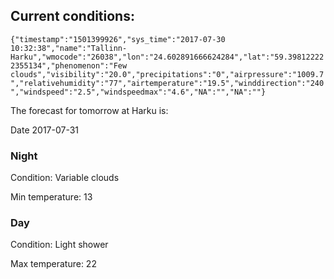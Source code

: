 ## Current conditions: 
 ``` {"timestamp":"1501399926","sys_time":"2017-07-30 10:32:38","name":"Tallinn-Harku","wmocode":"26038","lon":"24.602891666624284","lat":"59.398122222355134","phenomenon":"Few clouds","visibility":"20.0","precipitations":"0","airpressure":"1009.7","relativehumidity":"77","airtemperature":"19.5","winddirection":"240","windspeed":"2.5","windspeedmax":"4.6","NA":"","NA":""} ```

 The forecast for tomorrow at Harku is: 

Date 2017-07-31 

### Night 

Condition: Variable clouds 

Min temperature: 13 

### Day 

Condition: Light shower 

Max temperature: 22 

